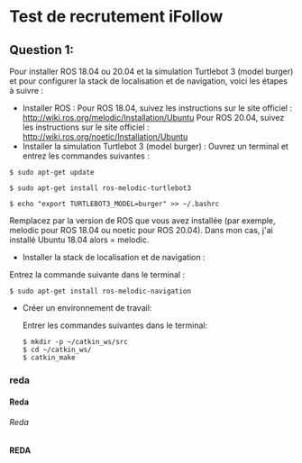 # Test de recrutement iFollow
## Question 1:
Pour installer ROS 18.04 ou 20.04 et la simulation Turtlebot 3 (model burger) et pour configurer la stack de localisation et de navigation, voici les étapes à suivre :

* Installer ROS : 
Pour ROS 18.04, suivez les instructions sur le site officiel : http://wiki.ros.org/melodic/Installation/Ubuntu
Pour ROS 20.04, suivez les instructions sur le site officiel : http://wiki.ros.org/noetic/Installation/Ubuntu
* Installer la simulation Turtlebot 3 (model burger) :
Ouvrez un terminal et entrez les commandes suivantes :

```$ sudo apt-get update```

```$ sudo apt-get install ros-melodic-turtlebot3```

```$ echo "export TURTLEBOT3_MODEL=burger" >> ~/.bashrc```

Remplacez <distro> par la version de ROS que vous avez installée (par exemple, melodic pour ROS 18.04 ou noetic pour ROS 20.04). Dans mon cas, j'ai installé Ubuntu 18.04 alors <distro> = melodic.
  
* Installer la stack de localisation et de navigation :

Entrez la commande suivante dans le terminal :  
  
  ```$ sudo apt-get install ros-melodic-navigation``` 
  
* Créer un environnement de travail:
  
  Entrer les commandes suivantes dans le terminal:

  
  ``` 
  $ mkdir -p ~/catkin_ws/src
  $ cd ~/catkin_ws/
  $ catkin_make
  ``` 

### reda

#### Reda

###### Reda   

**REDA**
